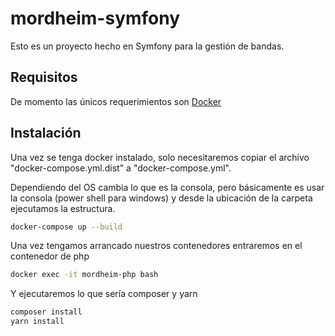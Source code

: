 # mordheim-symfony

Esto es un proyecto hecho en Symfony para la gestión de bandas.

## Requisitos

De momento las únicos requerimientos son [Docker](https://docs.docker.com/get-docker/)


## Instalación

Una vez se tenga docker instalado, solo necesitaremos copiar el archivo "docker-compose.yml.dist" a "docker-compose.yml".

Dependiendo del OS cambia lo que es la consola, pero básicamente es usar la consola (power shell para windows) y desde la ubicación de la carpeta ejecutamos la estructura.

```bash
docker-compose up --build
```

Una vez tengamos arrancado nuestros contenedores entraremos en el contenedor de php

```bash
docker exec -it mordheim-php bash
```

Y ejecutaremos lo que sería composer y yarn

```bash
composer install
yarn install
```